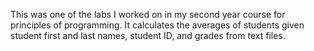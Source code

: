 This was one of the labs I worked on in my second year course for principles of programming. It calculates the averages of students given student first and last names, student ID, and grades from text files. 
